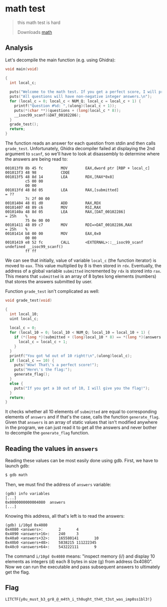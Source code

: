 # math test
> this math test is hard
>
> Downloads
> [math](https://drive.google.com/uc?export=download&id=1jGE3v40Xk3-Fq2GsnGvwzU8prZEoL3Iz)

## Analysis
Let's decompile the main function (e.g. using Ghidra):
```c
void main(void)

{
  int local_c;
  
  puts("Welcome to the math test. If you get a perfect score, I will print the flag!");
  puts("All questions will have non-negative integer answers.\n");
  for (local_c = 0; local_c < NUM_Q; local_c = local_c + 1) {
    printf("Question #%d: ",(ulong)(local_c + 1));
    puts(*(char **)(questions + (long)local_c * 8));
    __isoc99_scanf(&DAT_00102286);
  }
  grade_test();
  return;
}
```
The function reads an answer for each question from stdin and then calls `grade_test`. Unfortunately, Ghidra decompiler failed at displaying the 2nd argument to `scanf`, so we'll have to look at disassembly to determine where the answers are being read to:

```
001013f0 8b 45 fc        MOV        EAX,dword ptr [RBP + local_c]
001013f3 48 98           CDQE
001013f5 48 8d 14        LEA        RDX,[RAX*0x8]
         c5 00 00 
         00 00
001013fd 48 8d 05        LEA        RAX,[submitted]                                  = ??
         7c 2f 00 00
00101404 48 01 d0        ADD        RAX,RDX
00101407 48 89 c6        MOV        RSI,RAX
0010140a 48 8d 05        LEA        RAX,[DAT_00102286]                               = 25h    %
         75 0e 00 00
00101411 48 89 c7        MOV        RDI=>DAT_00102286,RAX                            = 25h    %
00101414 b8 00 00        MOV        EAX,0x0
         00 00
00101419 e8 52 fc        CALL       <EXTERNAL>::__isoc99_scanf                       undefined __isoc99_scanf()
         ff ff
```
We can see that initially, value of variable `local_c` (the function iterator) is moved to `eax`. This value multiplied by 8 is then stored in `rdx`. Eventually, the address of a global variable `submitted` incremented by `rdx` is stored into `rax`. This means that `submitted` is an array of 8 bytes long elements (numbers) that stores the answers submitted by user.

Function `grade_test` isn't complicated as well:
```c
void grade_test(void)

{
  int local_10;
  uint local_c;
  
  local_c = 0;
  for (local_10 = 0; local_10 < NUM_Q; local_10 = local_10 + 1) {
    if (*(long *)(submitted + (long)local_10 * 8) == *(long *)(answers + (long)local_10 * 8)) {
      local_c = local_c + 1;
    }
  }
  printf("You got %d out of 10 right!\n",(ulong)local_c);
  if (local_c == 10) {
    puts("Wow! That\'s a perfect score!");
    puts("Here\'s the flag:");
    generate_flag();
  }
  else {
    puts("If you get a 10 out of 10, I will give you the flag!");
  }
  return;
}
```
It checks whether all 10 elements of `submitted` are equal to corresponding elements of `answers` and if that's the case, calls the function `generate_flag`. Given that `answers` is an array of static values that isn't modified anywhere in the program, we can just read it to get all the answers and never bother to decompile the `generate_flag` function.

## Reading the values in `answers`
Reading these values can be most easily done using gdb. First, we have to launch gdb:
```sh
$ gdb math
```
Then, we must find the address of `answers` variable:
```gdb
(gdb) info variables
[...]
0x0000000000004080  answers
[...]
```
Knowing this address, all that's left is to read the answers:
```gdb
(gdb) i/10gd 0x4080
0x4080 <answers>:       2       4
0x4090 <answers+16>:    240     3
0x40a0 <answers+32>:    165580141       10
0x40b0 <answers+48>:    5838215 111222345
0x40c0 <answers+64>:    543222111       9
```
The command `i/10gd 0x4080` means: "inspect memory (i/) and display 10 elements as integers (d) each 8 bytes in size (g) from address 0x4080".
Now we can run the executable and pass subsequent answers to ultimately get the flag.

## Flag
`LITCTF{y0u_must_b3_gr8_@_m4th_i_th0ught_th4t_t3st_was_imp0ss1bl3!}`
